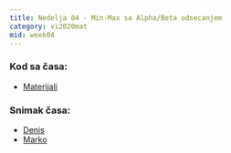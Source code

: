 ```yaml
---
title: Nedelja 04 - Min-Max sa Alpha/Beta odsecanjem
category: vi2020mat
mid: week04
---
```


### Kod sa časa:

- <a target="_blank" href="https://github.com/matfvi/vi/tree/master/2020.2021/04_MinMax_AlphaBeta/">Materijali</a>

### Snimak časa:
  - <a target="_blank" href="https://youtu.be/E8sATu2TfTk">Denis</a>
  - <a target="_blank" href="https://youtu.be/npMPZqoGxPg">Marko</a>

